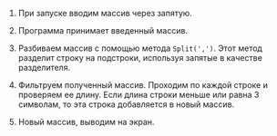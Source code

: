1. При запуске вводим массив через запятую.

2. Программа принимает введенный массив.

3. Разбиваем массив с помощью метода `Split(',')`. Этот метод разделит строку на подстроки, используя запятые в качестве разделителя.

4. Фильтруем полученный массив. Проходим по каждой строке и проверяем ее длину. Если длина строки меньше или равна 3 символам, то эта строка добавляется в новый массив.

5. Новый массив, выводим на экран.
